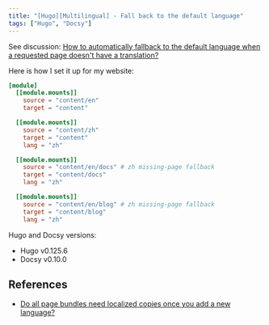 ```yaml
---
title: "[Hugo][Multilingual] - Fall back to the default language"
tags: ["Hugo", "Docsy"]
---
```


See discussion: [How to automatically fallback to the default language when a requested page doesn't have a translation?](https://github.com/google/docsy/discussions/1998)

Here is how I set it up for my website:

```toml
[module]
  [[module.mounts]]
    source = "content/en"
    target = "content"

  [[module.mounts]]
    source = "content/zh"
    target = "content"
    lang = "zh"

  [[module.mounts]]
    source = "content/en/docs" # zh missing-page fallback
    target = "content/docs"
    lang = "zh"

  [[module.mounts]]
    source = "content/en/blog" # zh missing-page fallback
    target = "content/blog"
    lang = "zh"
```

Hugo and Docsy versions:

- Hugo v0.125.6
- Docsy v0.10.0

## References

- [Do all page bundles need localized copies once you add a new language?](https://discourse.gohugo.io/t/do-all-page-bundles-need-localized-copies-once-you-add-a-new-language/37225)